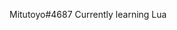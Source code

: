 Mitutoyo#4687
Currently learning Lua
<!---
Mi2toyo/Mi2toyo is a ✨ special ✨ repository because its `README.md` (this file) appears on your GitHub profile.
You can click the Preview link to take a look at your changes.
--->
